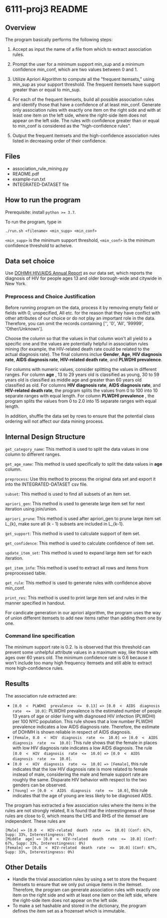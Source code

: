 # 6111-proj3 README

## Overview

The program basically performs the following steps:

1. Accept as input the name of a file from which to extract association rules.

2. Prompt the user for a minimum support min_sup and a minimum confidence min_conf, which are two values between 0 and 1. 

3. Utilize Apriori Algorithm to compute all the "frequent itemsets," using min_sup as your support threshold. The frequent itemsets have support greater than or equal to min_sup.

4. For each of the frequent itemsets, build all possible association rules and identify those that have a confidence of at least min_conf. Generate only association rules with exactly one item on the right side and with at least one item on the left side, where the right-side item does not appear on the left side. The rules with confidence greater than or equal to min_conf is considered as the "high-confidence rules".

5. Output the frequent itemsets and the high-confidence association rules listed in decreasing order of their confidence.

## Files
- association_rule_mining.py
- README.pdf
- example-run.txt
- INTEGRATED-DATASET file

## How to run the program
Prerequisite: install `python >= 3.7`.

To run the program, type in 

 ``` ./run.sh <filename> <min_supp> <min_conf> ``` 

`<min_supp>` is the minimum support threshold, `<min_conf>` is the minimum confidence threshold to acheive.

## Data set choice
Use [DOHMH HIV/AIDS Annual Report](https://data.cityofnewyork.us/Health/DOHMH-HIV-AIDS-Annual-Report/fju2-rdad) as our data set, which reports the diagnosis of HIV for people ages 13 and older borough-wide and citywide in New York.

### Preprocess and Choice Justification
Before running program on the data, process it by removing empty field or fields with 0, unspecified, All etc. for the reason that they have conflict with other attributes of our choice or do not play an important role in the data. Therefore, you can omit the records containing ['', '0', 'All', '99999', 'Other/Unknown'].

Choose the column so that the values in that column won't all yield to a specific one and the values are potentially helpful in association rules mining (for example, the HIV-related death rate could be related to the actual diagnosis rate). The final columns inclue **Gender**, **Age**, **HIV diagnosis rate**, **AIDS diagnosis rate**, **HIV-related death rate**, and **PLWDHI prevalence**. 

For columns with numeric values, consider splitting the values in different ranges. For column **age** , 13 to 29 years old is classified as young, 30 to 59 years old is classified as middle age and greater than 60 years old classified as old. For columns **HIV diagnosis rate**, **AIDS diagnosis rate**, and **HIV-related death rate**, the program splits the values from 0 to 100 into 10 separate ranges with equal length. For column **PLWDHI prevalence** , the program splits the values from 0 to 2.0 into 15 separate ranges with equal length.

In addition, shuffle the data set by rows to ensure that the potential class ordering will not affect our data mining process. 


## Internal Design Structure
`get_category_name`: This method is used to split the data values in one column to different ranges.

`get_age_name`: This method is used specifically to split the data values in **age** column.

`preprocess`: Use this method to process the original data set and export it into the INTEGRATED-DATASET csv file.

`subset`: This method is used to find all subsets of an item set.

`apriori_gen`: This method is used to generate large item set for next iteration using join/union.

`apriori_prune`: This method is used after apriori_gen to prune large item set L_{k}, make sure all (k - 1) subsets are included in L_{k-1}.

`get_support`: This method is used to calculate support of item set.
 
`get_confidence`: This method is used to calculate confidence of item set.
 
`update_item_set`: This method is used to expand large item set for each iteration.
 
`get_item_info`: This method is used to extract all rows and items from preprocessed table.
 
`get_rule`: This method is used to generate rules with confidence above min_conf.
 
`print_res`: This method is used to print large item set and rules in the manner specified in handout.

For candicate generation in our apriori algorithm, the program uses the way of union different itemsets to add new items rather than adding them one by one.

### Command line specification
The minimum support rate is 0.2. Is is observed that this threshold can prevent some unhelpful attribute values in a maximum way, like those with ages over 60 years old. The minimum confidence rate is 0.6 because it won't include too many high frequency itemsets and still able to extract more high-confidence rules.

## Results
The association rule extracted are:
- `[0.0  <  PLWDHI  prevalence  <=  0.13] => [0.0  <  AIDS  diagnosis  rate  <=  10.0]`: PLWDHI prevalence is the estimated number of people 13 years of age or older living with diagnosed HIV infection (PLWDHI) per 100 NYC population. This rule shows that a low number PLWDHI prevalence indicates a low AIDS diagnosis rate. Therefore, the estimate of DOHMH is shown reliable in respect of AIDS diagnosis. 
- `[Female, 0.0  <  HIV  diagnosis  rate  <=  10.0] => [0.0  <  AIDS  diagnosis  rate  <=  10.0]`: This rule shows that the female in places with low HIV diagnosis rate indicates a low AIDS diagnosis. The rule `[0.0  <  HIV  diagnosis  rate  <=  10.0] => [0.0  <  AIDS  diagnosis  rate  <=  10.0]`.
- `[0.0  <  HIV  diagnosis  rate  <=  10.0] => [Female]`, this rule indicates that the low HIV diagnosis rate is more related to female instead of male, considering the male and female support rate are roughly the same. Disparate HIV behavior with respect to the two genders can be observed.
- `[Young] => [0.0  <  AIDS  diagnosis  rate  <=  10.0]`, this rule indicates that the age of young are less likely to be diagnosed AIDS.

The program has extracted a few association rules where the items in the rules are not strongly related, It is found that the interestingness of those rules are close to 0, which means the LHS and RHS of the itemset are independent. These rules are
```
[Male] => [0.0  <  HIV-related  death  rate  <=  10.0] (Conf: 67%, Supp: 33%, Interestingness: 0%)
[Middle  age] => [0.0  <  HIV-related  death  rate  <=  10.0] (Conf: 67%, Supp: 33%, Interestingness: 0%)
[Female] => [0.0  <  HIV-related  death  rate  <=  10.0] (Conf: 67%, Supp: 33%, Interestingness: 0%)
```

## Other Details
- Handle the trivial association rules by using a set to store the frequent itemsets to ensure that we only put unique items in the itemset. Therefore, the program can generate association rules with exactly one item on the right side and with at least one item on the left side, where the right-side item does not appear on the left side.
- To make a set hashable and stored in the dictionary, the program defines the item set as a frozenset which is immutable.

